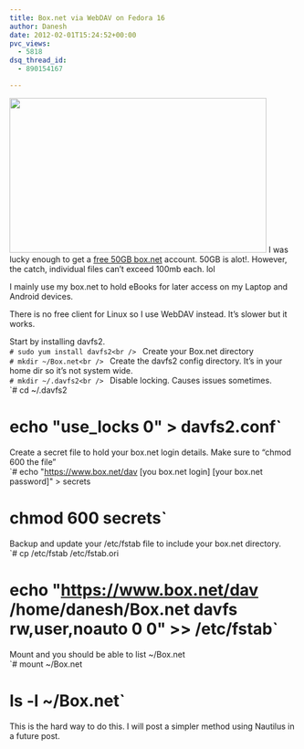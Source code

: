```yaml
---
title: Box.net via WebDAV on Fedora 16
author: Danesh
date: 2012-02-01T15:24:52+00:00
pvc_views:
  - 5818
dsq_thread_id:
  - 890154167

---
```

<img loading="lazy" class="alignnone size-medium wp-image-2356" title="boxnet" src="/wp-content/uploads/2012/02/boxnet-450x271.png" alt="" width="450" height="271" srcset="/wp-content/uploads/2012/02/boxnet-450x271.png 450w, /wp-content/uploads/2012/02/boxnet.png 640w" sizes="(max-width: 450px) 100vw, 450px" />  
I was lucky enough to get a <a title="Current 50GB promotions" href="https://support.box.net/entries/20768867-box-50-gb-promotion-faqs" target="_blank">free 50GB box.net</a> account. 50GB is alot!. However, the catch, individual files can&#8217;t exceed 100mb each. lol

I mainly use my box.net to hold eBooks for later access on my Laptop and Android devices.

There is no free client for Linux so I use WebDAV instead. It&#8217;s slower but it works.

Start by installing davfs2.  
`# sudo yum install davfs2<br />
` Create your Box.net directory  
`# mkdir ~/Box.net<br />
` Create the davfs2 config directory. It&#8217;s in your home dir so it&#8217;s not system wide.  
`# mkdir ~/.davfs2<br />
` Disable locking. Causes issues sometimes.  
`# cd ~/.davfs2<br />
# echo "use_locks 0" > davfs2.conf`  
Create a secret file to hold your box.net login details. Make sure to &#8220;chmod 600 the file&#8221;  
`# echo "https://www.box.net/dav [you box.net login] [your box.net password]" > secrets<br />
# chmod 600 secrets`  
Backup and update your /etc/fstab file to include your box.net directory.  
`# cp /etc/fstab /etc/fstab.ori<br />
# echo "https://www.box.net/dav /home/danesh/Box.net davfs rw,user,noauto 0 0" >> /etc/fstab`  
Mount and you should be able to list ~/Box.net  
`# mount ~/Box.net<br />
# ls -l ~/Box.net`

This is the hard way to do this. I will post a simpler method using Nautilus in a future post.